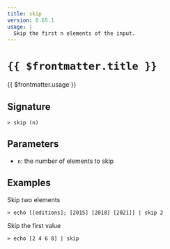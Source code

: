 ```yaml
---
title: skip
version: 0.65.1
usage: |
  Skip the first n elements of the input.
---
```


# <code>{{ $frontmatter.title }}</code>

<div style='white-space: pre-wrap;'>{{ $frontmatter.usage }}</div>

## Signature

```> skip (n)```

## Parameters

 -  `n`: the number of elements to skip

## Examples

Skip two elements
```shell
> echo [[editions]; [2015] [2018] [2021]] | skip 2
```

Skip the first value
```shell
> echo [2 4 6 8] | skip
```
